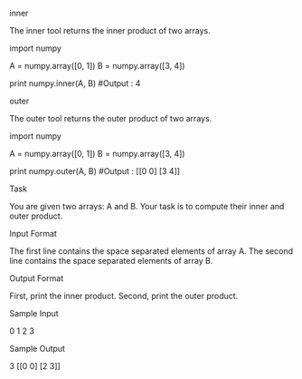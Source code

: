 inner

The inner tool returns the inner product of two arrays.

import numpy

A = numpy.array([0, 1])
B = numpy.array([3, 4])

print numpy.inner(A, B)     #Output : 4

outer

The outer tool returns the outer product of two arrays.

import numpy

A = numpy.array([0, 1])
B = numpy.array([3, 4])

print numpy.outer(A, B)     #Output : [[0 0]
                                       [3 4]]

Task

You are given two arrays: A and B.
Your task is to compute their inner and outer product.

Input Format

The first line contains the space separated elements of array A.
The second line contains the space separated elements of array B.

Output Format

First, print the inner product.
Second, print the outer product.

Sample Input

0 1
2 3

Sample Output

3
[[0 0]
 [2 3]]

